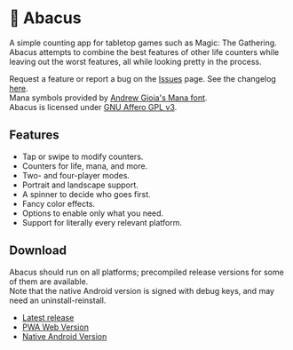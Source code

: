 # 🧮 Abacus

A simple counting app for tabletop games such as Magic: The Gathering.
Abacus attempts to combine the best features of other life counters while leaving out the worst features, all while looking pretty in the process.

Request a feature or report a bug on the [Issues](https://github.com/mittsq/abacus/issues) page.
See the changelog [here](./CHANGELOG.md).  
Mana symbols provided by [Andrew Gioia's Mana font](https://github.com/andrewgioia/mana).  
Abacus is licensed under [GNU Affero GPL v3](https://opensource.org/license/agpl-v3/).

## Features

* Tap or swipe to modify counters.
* Counters for life, mana, and more.
* Two- and four-player modes.
* Portrait and landscape support.
* A spinner to decide who goes first.
* Fancy color effects.
* Options to enable only what you need.
* Support for literally every relevant platform.

## Download
Abacus should run on all platforms; precompiled release versions for some of them are available.  
Note that the native Android version is signed with debug keys, and may need an uninstall-reinstall.

* [Latest release](https://github.com/mittsq/abacus/releases/tag/latest)
* [PWA Web Version](https://159276843.xyz)
* [Native Android Version](https://github.com/mittsq/abacus/releases/download/latest/app-release.apk)
